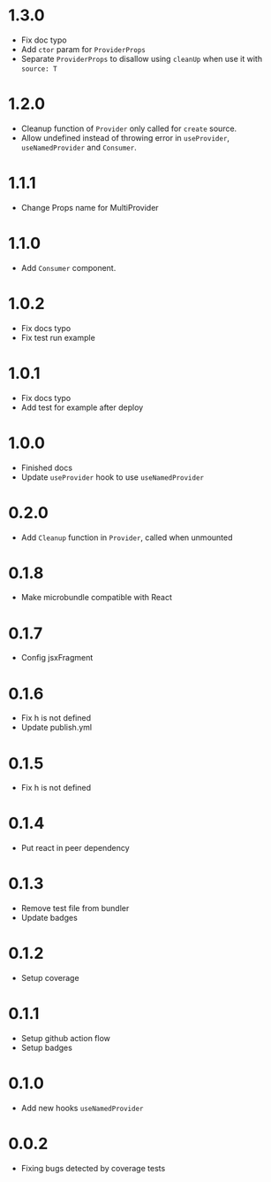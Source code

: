 # 1.3.0

- Fix doc typo
- Add `ctor` param for `ProviderProps`
- Separate `ProviderProps` to disallow using `cleanUp` when use it with `source: T`

# 1.2.0

- Cleanup function of `Provider` only called for `create` source.
- Allow undefined instead of throwing error in `useProvider`, `useNamedProvider` and `Consumer`.

# 1.1.1

- Change Props name for MultiProvider

# 1.1.0

- Add `Consumer` component.

# 1.0.2

- Fix docs typo
- Fix test run example

# 1.0.1

- Fix docs typo
- Add test for example after deploy

# 1.0.0

- Finished docs
- Update `useProvider` hook to use `useNamedProvider`

# 0.2.0

- Add `Cleanup` function in `Provider`, called when unmounted

# 0.1.8

- Make microbundle compatible with React

# 0.1.7

- Config jsxFragment

# 0.1.6

- Fix h is not defined
- Update publish.yml

# 0.1.5

- Fix h is not defined

# 0.1.4

- Put react in peer dependency

# 0.1.3

- Remove test file from bundler
- Update badges

# 0.1.2

- Setup coverage

# 0.1.1

- Setup github action flow
- Setup badges

# 0.1.0

- Add new hooks `useNamedProvider`

# 0.0.2

- Fixing bugs detected by coverage tests
